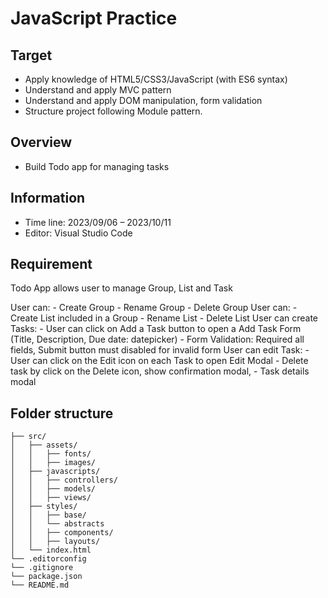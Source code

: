 # JavaScript Practice

## Target

- Apply knowledge of HTML5/CSS3/JavaScript (with ES6 syntax)
- Understand and apply MVC pattern
- Understand and apply DOM manipulation, form validation
- Structure project following Module pattern.

## Overview

- Build Todo app for managing tasks

## Information

- Time line: 2023/09/06 – 2023/10/11
- Editor: Visual Studio Code

## Requirement

Todo App allows user to manage Group, List and Task

User can: 
    - Create Group
    - Rename Group
    - Delete Group
User can:
    - Create List included in a Group
    - Rename List
    - Delete List
User can create Tasks:
    - User can click on Add a Task button to open a Add Task Form (Title, Description, Due date: datepicker)
    - Form Validation: Required all fields, Submit button must disabled for invalid form
User can edit Task:
    - User can click on the Edit icon on each Task to open Edit Modal
    - Delete task  by click on the Delete icon, show confirmation modal,
    - Task details modal

## Folder structure

```
├── src/
│   ├── assets/
│   │   ├── fonts/
│   │   ├── images/
│   ├── javascripts/
│   │   ├── controllers/
│   │   ├── models/
│   │   ├── views/
│   ├── styles/
│   │   ├── base/
│   │   └── abstracts
│   │   ├── components/
│   │   ├── layouts/
│   └── index.html
└── .editorconfig
└── .gitignore  
└── package.json
└── README.md
```
